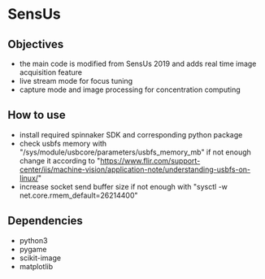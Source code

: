 # SensUs

## Objectives
- the main code is modified from SensUs 2019 and adds real time image acquisition feature
- live stream mode for focus tuning
- capture mode and image processing for concentration computing
## How to use
- install required spinnaker SDK and corresponding python package
- check usbfs memory with "/sys/module/usbcore/parameters/usbfs_memory_mb" if not enough change it according to "https://www.flir.com/support-center/iis/machine-vision/application-note/understanding-usbfs-on-linux/"
- increase socket send buffer size if not enough with "sysctl -w net.core.rmem_default=26214400"
## Dependencies
- python3
- pygame
- scikit-image
- matplotlib

